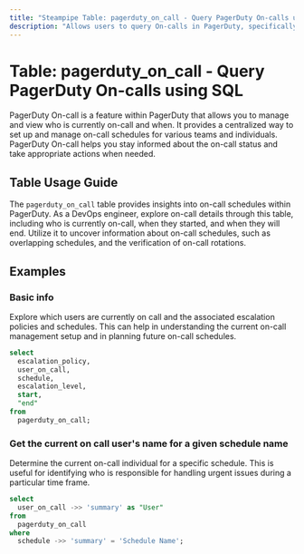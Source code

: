 ```yaml
---
title: "Steampipe Table: pagerduty_on_call - Query PagerDuty On-calls using SQL"
description: "Allows users to query On-calls in PagerDuty, specifically the on-call schedules, providing insights into who is currently on-call and when."
---
```


# Table: pagerduty_on_call - Query PagerDuty On-calls using SQL

PagerDuty On-call is a feature within PagerDuty that allows you to manage and view who is currently on-call and when. It provides a centralized way to set up and manage on-call schedules for various teams and individuals. PagerDuty On-call helps you stay informed about the on-call status and take appropriate actions when needed.

## Table Usage Guide

The `pagerduty_on_call` table provides insights into on-call schedules within PagerDuty. As a DevOps engineer, explore on-call details through this table, including who is currently on-call, when they started, and when they will end. Utilize it to uncover information about on-call schedules, such as overlapping schedules, and the verification of on-call rotations.

## Examples

### Basic info
Explore which users are currently on call and the associated escalation policies and schedules. This can help in understanding the current on-call management setup and in planning future on-call schedules.

```sql
select
  escalation_policy,
  user_on_call,
  schedule,
  escalation_level,
  start,
  "end"
from
  pagerduty_on_call;
```

### Get the current on call user's name for a given schedule name
Determine the current on-call individual for a specific schedule. This is useful for identifying who is responsible for handling urgent issues during a particular time frame.

```sql
select
  user_on_call ->> 'summary' as "User"
from
  pagerduty_on_call
where
  schedule ->> 'summary' = 'Schedule Name';
```